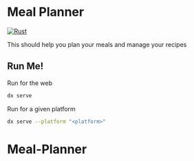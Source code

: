# Meal Planner

[![Rust](https://github.com/Eyrim/meal-planner/actions/workflows/rust.yml/badge.svg)](https://github.com/Eyrim/meal-planner/actions/workflows/rust.yml)

This should help you plan your meals and manage your recipes

## Run Me!

Run for the web

```bash
dx serve
```

Run for a given platform

```bash
dx serve --platform "<platform>"
```

# Meal-Planner
